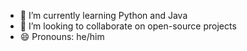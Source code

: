- 🌱 I’m currently learning Python and Java
- 👯 I’m looking to collaborate on open-source projects
- 😄 Pronouns: he/him
